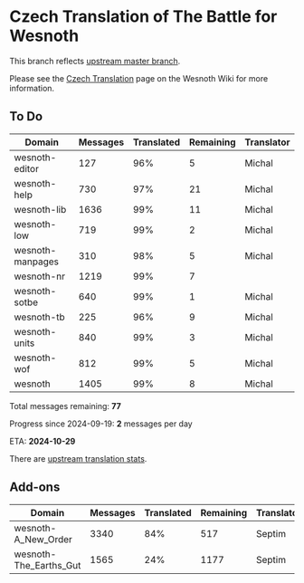 # Czech Translation of The Battle for Wesnoth

This branch reflects [upstream master branch](https://github.com/wesnoth/wesnoth/tree/master).

Please see the [Czech Translation](https://wiki.wesnoth.org/CzechTranslation) page on the Wesnoth Wiki for more information.

## To Do

Domain | Messages | Translated | Remaining | Translator
------ | -------- | ---------- | --------- | ----------
wesnoth-editor | 127 | 96% | 5 | Michal
wesnoth-help | 730 | 97% | 21 | Michal
wesnoth-lib | 1636 | 99% | 11 | Michal
wesnoth-low | 719 | 99% | 2 | Michal
wesnoth-manpages | 310 | 98% | 5 | Michal
wesnoth-nr | 1219 | 99% | 7 |
wesnoth-sotbe | 640 | 99% | 1 | Michal
wesnoth-tb | 225 | 96% | 9 | Michal
wesnoth-units | 840 | 99% | 3 | Michal
wesnoth-wof | 812 | 99% | 5 | Michal
wesnoth | 1405 | 99% | 8 | Michal

Total messages remaining: **77**

Progress since 2024-09-19: **2** messages per day

ETA: **2024-10-29**

There are [upstream translation stats](https://www.wesnoth.org/gettext/?view=langs&version=master&lang=cs).

## Add-ons
Domain | Messages | Translated | Remaining | Translator
------ | -------- | ---------- | --------- | ----------
wesnoth-A_New_Order | 3340 | 84% | 517 | Septim
wesnoth-The_Earths_Gut | 1565 | 24% | 1177 | Septim
